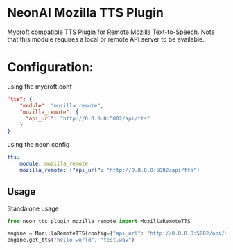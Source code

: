 # NeonAI Mozilla TTS Plugin
[Mycroft](https://mycroft-ai.gitbook.io/docs/mycroft-technologies/mycroft-core/plugins) compatible
TTS Plugin for Remote Mozilla Text-to-Speech. Note that this module requires a local or remote API server to be available.

# Configuration:

using the mycroft.conf

```json
"tts": {
    "module": "mozilla_remote",
    "mozilla_remote": {
      "api_url": "http://0.0.0.0:5002/api/tts"
    }
}
```

using the neon config

```yaml
tts:
    module: mozilla_remote
    mozilla_remote: {"api_url": "http://0.0.0.0:5002/api/tts"}
```

## Usage

Standalone usage

```python
from neon_tts_plugin_mozilla_remote import MozillaRemoteTTS

engine = MozillaRemoteTTS(config={"api_url": "http://0.0.0.0:5002/api/tts"})
engine.get_tts("hello world", "test.wav")
```